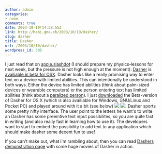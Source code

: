 ```yaml
---
author: admin
categories:
- none
comments: true
date: 2003-10-10T14:58:55Z
link: http://habi.gna.ch/2003/10/10/dasher/
slug: dasher
title: Dasher.
url: /2003/10/10/dasher/
wordpress_id: 305
---
```


I just read that on [apple.slashdot](http://apple.slashdot.org/) (I should prepare my physics-lessons for next week, but the pressure is not high enough at the moment): [Dasher](http://www.inference.phy.cam.ac.uk/dasher/) is [availiable in beta for OSX](http://apple.slashdot.org/article.pl?sid=03/06/11/004239&mode=thread&tid=182&tid=185).
Dasher looks like a really promising way to enter text on a device with limited abilities. This can intentionally be understood in both ways. Either the device has limited abilities (think about palm-sized devices or wearable computers) or the person entering text has limited abilities (think about a [paralized person](http://www.inference.phy.cam.ac.uk/dasher/SpecialNeeds.html)).
I just [downloaded](http://www.inference.phy.cam.ac.uk/dasher/Download.html) the Beta-version of Dasher for OS X (which is also availiable for Windows, GNU/Linux and Pocket PC) and played around with it a bit (see below)
[![](http://habi.gna.ch/blog/images/dasher1-tm.jpg)](http://habi.gna.ch/blog/images/dasher1.jpg) [![](http://habi.gna.ch/blog/images/dasher2-tm.jpg)](http://habi.gna.ch/blog/images/dasher2.jpg).
Dasher sports some pretty nifty interface. The user point to the letters he want's to write an Dasher has some preemtive text input possibilites, so you are quite fast in writing (and also really fast in learning how to use it). The developers want to start to embed the possibility to add text to any application which should make dasher some decent fun to use!

If you can't make out, what i'm rambling about, then you can read [Dashers demonstration page](http://www.inference.phy.cam.ac.uk/dasher/Novice.html) with some huge movies of Dasher in action.
